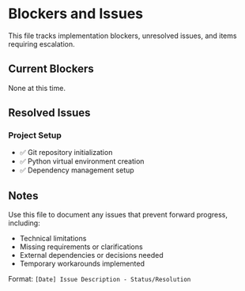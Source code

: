 # Blockers and Issues

This file tracks implementation blockers, unresolved issues, and items requiring escalation.

## Current Blockers

None at this time.

## Resolved Issues

### Project Setup
- ✅ Git repository initialization
- ✅ Python virtual environment creation
- ✅ Dependency management setup

## Notes

Use this file to document any issues that prevent forward progress, including:
- Technical limitations
- Missing requirements or clarifications
- External dependencies or decisions needed
- Temporary workarounds implemented

Format: `[Date] Issue Description - Status/Resolution` 